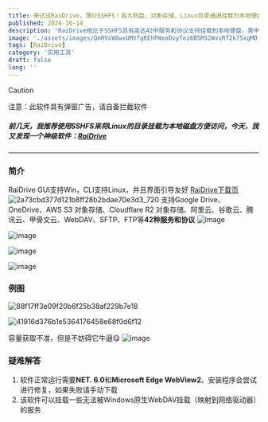 ```yaml
---
title: 来试试RaiDrive，薄纱SSHFS！各大网盘、对象存储、Linux目录通通挂载为本地硬盘！
published: 2024-10-14
description: 'RaiDrive相比于SSHFS具有高达42中服务和协议支持挂载到本地硬盘，美中不足的是，它拥有弹窗广告'
image: './assets/images/QmRVcW8wxUMVfgREhPWxoDvyfez6B5RS2WxvRT2k75xgMD.webp'
tags: [RaiDrive]
category: '实用工具'
draft: false 
lang: ''
---
```


> [!CAUTION]
> 注意：此软件具有弹窗广告，请自备拦截软件

##### 前几天，我推荐使用SSHFS来将Linux的目录挂载为本地磁盘方便访问，今天，我又发现一个神级软件：[RaiDrive](https://www.raidrive.com)

---

### 简介

RaiDrive GUI支持Win，CLI支持Linux，并且界面引导友好
[RaiDrive下载页](https://www.raidrive.com/download)
![2a73cbd377d121b8ff28b2bdae70e3d3_720](https://ipfs.crossbell.io/ipfs/QmcyopFzKrVQPcgNhXCmLweWEpTb4pgPVpDvrgeHLGoV5D?img-quality=75&img-format=auto&img-onerror=redirect&img-width=3840)
支持Google Drive、OneDrive、AWS S3 对象存储、Cloudflare R2 对象存储、阿里云、谷歌云、腾讯云、甲骨文云、WebDAV、SFTP、FTP等**42种服务和协议**
![image](https://ipfs.crossbell.io/ipfs/QmbdLf1RoG9pusoZrzVfmkAVkV2MrTuFPAuV8Q4LYQfRGP?img-quality=75&img-format=auto&img-onerror=redirect&img-width=3840)

![image](https://ipfs.crossbell.io/ipfs/QmY2unL2NVkJC9Q7tmjshGh3LkcMDSG5bUtKnmgfz7ixeH?img-quality=75&img-format=auto&img-onerror=redirect&img-width=3840)

![image](https://ipfs.crossbell.io/ipfs/QmUU136qwoZ7vacikPDiGsjn1guYm5s9Vnd4Kn7ZaqACBs?img-quality=75&img-format=auto&img-onerror=redirect&img-width=3840)

![image](https://ipfs.crossbell.io/ipfs/Qma1J22qbUTGZMNmB2X646uydh7hDqvufEhRi7g4cdL2r3?img-quality=75&img-format=auto&img-onerror=redirect&img-width=3840)

### 例图

![88f17ff3e09f20b6f25b38af229b7e18](https://ipfs.crossbell.io/ipfs/QmNRSmUnUKdwEsrnaEL6H511DEzxjSkn2f8yjA5mcxqSmc?img-quality=75&img-format=auto&img-onerror=redirect&img-width=3840)

![41916d376b1e5364176458e68f0d6f12](https://ipfs.crossbell.io/ipfs/QmcynoLdxVBtAfjfwKJNBdKb6GewpNMPRMGHCV8aDPX88V?img-quality=75&img-format=auto&img-onerror=redirect&img-width=3840)

容量获取不准，但是不妨碍它牛逼😋
![image](https://ipfs.crossbell.io/ipfs/QmRQqkfG1uD3pGMVTUXjKHXfiXmM9h2cp7sjkGcDDhK8W7?img-quality=75&img-format=auto&img-onerror=redirect&img-width=828)

### 疑难解答

1. 软件正常运行需要**NET. 6.0**和**Microsoft Edge WebView2**。安装程序会尝试进行修复，如果失败请手动下载
2. 该软件可以挂载一些无法被Windows原生WebDAV挂载（映射到网络驱动器）的服务
